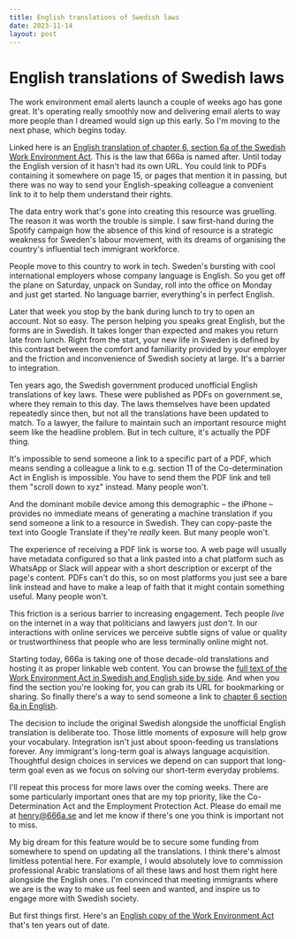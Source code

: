 ```yaml
---
title: English translations of Swedish laws
date: 2023-11-14
layout: post
---
```


# English translations of Swedish laws

The work environment email alerts launch a couple of weeks ago has gone great. It's operating really smoothly now and delivering email alerts to way more people than I dreamed would sign up this early. So I'm moving to the next phase, which begins today.

Linked here is an [English translation of chapter 6, section 6a of the Swedish Work Environment Act](https://lagstiftning.codeberg.page/arbetsmiljolagen/2023:349/chapter-6-section-6a). This is the law that 666a is named after. Until today the English version of it hasn't had its own URL. You could link to PDFs containing it somewhere on page 15, or pages that mention it in passing, but there was no way to send your English-speaking colleague a convenient link to it to help them understand their rights.

The data entry work that's gone into creating this resource was gruelling. The reason it was worth the trouble is simple. I saw first-hand during the Spotify campaign how the absence of this kind of resource is a strategic weakness for Sweden's labour movement, with its dreams of organising the country's influential tech immigrant workforce.

People move to this country to work in tech. Sweden's bursting with cool international employers whose company language is English. So you get off the plane on Saturday, unpack on Sunday, roll into the office on Monday and just get started. No language barrier, everything's in perfect English.

Later that week you stop by the bank during lunch to try to open an account. Not so easy. The person helping you speaks great English, but the forms are in Swedish. It takes longer than expected and makes you return late from lunch. Right from the start, your new life in Sweden is defined by this contrast between the comfort and familiarity provided by your employer and the friction and inconvenience of Swedish society at large. It's a barrier to integration.

Ten years ago, the Swedish government produced unofficial English translations of key laws. These were published as PDFs on government.se, where they remain to this day. The laws themselves have been updated repeatedly since then, but not all the translations have been updated to match. To a lawyer, the failure to maintain such an important resource might seem like the headline problem. But in tech culture, it's actually the PDF thing.

It's impossible to send someone a link to a specific part of a PDF, which means sending a colleague a link to e.g. section 11 of the Co-determination Act in English is impossible. You have to send them the PDF link and tell them "scroll down to xyz" instead. Many people won't.

And the dominant mobile device among this demographic – the iPhone – provides no immediate means of generating a machine translation if you send someone a link to a resource in Swedish.  They can copy-paste the text into Google Translate if they're *really* keen. But many people won't.

The experience of receiving a PDF link is worse too. A web page will usually have metadata configured so that a link pasted into a chat platform such as WhatsApp or Slack will appear with a short description or excerpt of the page's content. PDFs can't do this, so on most platforms you just see a bare link instead and have to make a leap of faith that it might contain something useful. Many people won't.

This friction is a serious barrier to increasing engagement. Tech people *live* on the internet in a way that politicians and lawyers just *don't*. In our interactions with online services we perceive subtle signs of value or quality or trustworthiness that people who are less terminally online might not.

Starting today, 666a is taking one of those decade-old translations and hosting it as proper linkable web content. You can browse the [full text of the Work Environment Act in Swedish and English side by side](https://lagstiftning.codeberg.page/arbetsmiljolagen/2023:349). And when you find the section you're looking for, you can grab its URL for bookmarking or sharing. So finally there's a way to send someone a link to [chapter 6 section 6a in English](https://lagstiftning.codeberg.page/arbetsmiljolagen/2023:349/chapter-6-section-6a).

The decision to include the original Swedish alongside the unofficial English translation is deliberate too. Those little moments of exposure will help grow your vocabulary. Integration isn't just about spoon-feeding us translations forever. Any immigrant's long-term goal is always language acquisition. Thoughtful design choices in services we depend on can support that long-term goal even as we focus on solving our short-term everyday problems.

I'll repeat this process for more laws over the coming weeks. There are some particularly important ones that are my top priority, like the Co-Determination Act and the Employment Protection Act. Please do email me at henry@666a.se and let me know if there's one you think is important not to miss.

My big dream for this feature would be to secure some funding from somewhere to spend on updating all the translations. I think there's almost limitless potential here. For example, I would absolutely love to commission professional Arabic translations of all these laws and host them right here alongside the English ones. I'm convinced that meeting immigrants where we are is the way to make us feel seen and wanted, and inspire us to engage more with Swedish society.

But first things first. Here's an [English copy of the Work Environment Act](https://lagstiftning.codeberg.page/arbetsmiljolagen/2023:349) that's ten years out of date.
